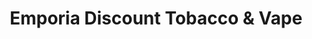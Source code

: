 ---
title: "Emporia Discount Tobacco & Vape"
url: /emporia/emporia-discount-tobacco-and-vape/
shop: tobacco
---